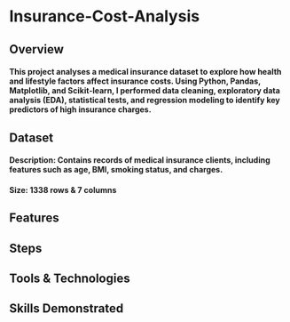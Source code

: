 # Insurance-Cost-Analysis
## Overview
#### This project analyses a medical insurance dataset to explore how health and lifestyle factors affect insurance costs. Using Python, Pandas, Matplotlib, and Scikit-learn, I performed data cleaning, exploratory data analysis (EDA), statistical tests, and regression modeling to identify key predictors of high insurance charges.


## Dataset
#### Description: Contains records of medical insurance clients, including features such as age, BMI, smoking status, and charges.
#### Size: 1338 rows & 7 columns

## Features


## Steps


## Tools & Technologies


## Skills Demonstrated
